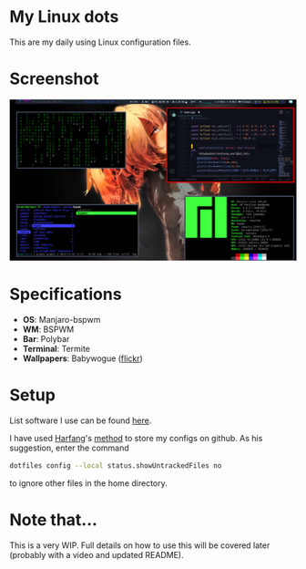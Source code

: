 # My Linux dots
This are my daily using Linux configuration files.

# Screenshot
![Screenshot](screenshot.png)

# Specifications
* **OS**: Manjaro-bspwm
* **WM**: BSPWM
* **Bar**: Polybar
* **Terminal**: Termite
* **Wallpapers**: Babywogue ([flickr](https://www.flickr.com/photos/137082737@N08/albums/72157661521826824/))

# Setup
List software I use can be found [here](requirement-pkgs.txt).

I have used [Harfang](https://harfangk.github.io/about/)'s [method](https://harfangk.github.io/2016/09/18/manage-dotfiles-with-a-git-bare-repository.html) to store my configs on github. As his suggestion, enter the command
```bash
dotfiles config --local status.showUntrackedFiles no
```
to ignore other files in the home directory.

# Note that...
This is a very WIP. Full details on how to use this will be covered later (probably with a video and updated README).